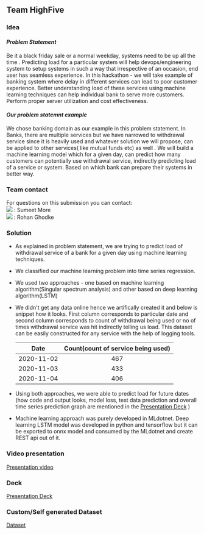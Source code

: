 ## Team HighFive 

### Idea
#### *Problem Statement*
Be it a black friday sale or a normal weekday, systems need to be up all the time . Predicting load for a particular system will help devops/engineering system to setup systems in such a way that irrespective of an occasion, end user has seamless experience.
In this hackathon - we will take example of banking system where delay in different services can lead to poor customer experience. Better understanding load of these services using machine learning techniques can help individual bank to serve more customers. Perform proper server utilization and cost effectiveness. 

#### *Our problem statemnt example*
We chose banking domain as our example in this problem statement. In Banks, there are multiple services but we have narrowed to withdrawal service since it is heavily used and whatever solution we will propose, can be applied to other services( like mutual funds etc) as well . We will build a machine learning model which for a given day, can predict how many customers can potentially  use withdrawal service, indirectly predicting load of a service or system. Based on which bank can prepare their systems in better way.

### Team contact
For questions on this submission you can contact: <br>
<a href="mailto:moresumit416@gmail.com"><img src="https://img.shields.io/badge/gmail-%23DD0031.svg?&style=for-the-badge&logo=gmail&logoColor=white"/></a> : Sumeet More <br>
<a href="mailto:rohan.ghodke@gmail.com?"><img src="https://img.shields.io/badge/gmail-%23DD0031.svg?&style=for-the-badge&logo=gmail&logoColor=white"/></a> : Rohan Ghodke 

### Solution
- As explained in problem statement, we are trying to predict load of withdrawal service of a bank for a given day using machine learning techniques.
- We classified our machine learning problem into time series regression.
- We used two approaches -  one based on machine learning algorithm(Singular spectrum analysis) and other based on deep learning algorithm(LSTM)
- We didn't get any data online hence we artifically created it and below is snippet how it looks. First column corresponds to particular date and second column corresponds to count of withdrawal being used or no of times withdrawal service was hit indirectly telling us load. This dataset can be easily constructed for any service with the help of logging tools.

    | Date       | Count(count of service being used) |
    |:------------:|:------------------------------------:|
    | 2020-11-02 | 467                                |
    | 2020-11-03 | 433                                |
    | 2020-11-04 | 406                                |
- Using both approaches, we were able to predict load for future dates (how code and output looks, model loss, test data prediction and overall time series prediction graph are mentioned in the [Presentation Deck](https://docs.google.com/presentation/d/1PXjrO0D6bjDT6jtkItrqFUNXVmp7idSPa-MsqxEwpfE/edit#slide=id.ga241919b73_0_20) )

 - Machine learning approach was purely developed in MLdotnet. Deep learning LSTM model was developed in python and tensorflow but it can be exported to onnx model and consumed by the MLdotnet and create REST api out of it.

### Video presentation
[Presentation video](https://www.awesomescreenshot.com/video/1754881?key=b04496d7acca061ed9c75037e9c87a4a)


### Deck
[Presentation Deck](https://docs.google.com/presentation/d/1PXjrO0D6bjDT6jtkItrqFUNXVmp7idSPa-MsqxEwpfE/edit?usp=sharing)

### Custom/Self generated Dataset
[Dataset](https://drive.google.com/file/d/1V-tfSfxH398WEbatqEDJvW1FoNjEH0fn/view?usp=sharing)





